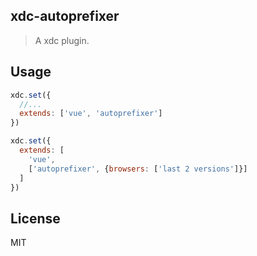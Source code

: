 ## xdc-autoprefixer
> A xdc plugin.


## Usage

```javascript
xdc.set({
  //...
  extends: ['vue', 'autoprefixer']
})
```


```javascript
xdc.set({
  extends: [
    'vue',
    ['autoprefixer', {browsers: ['last 2 versions']}]
  ]
})
```

## License
MIT
